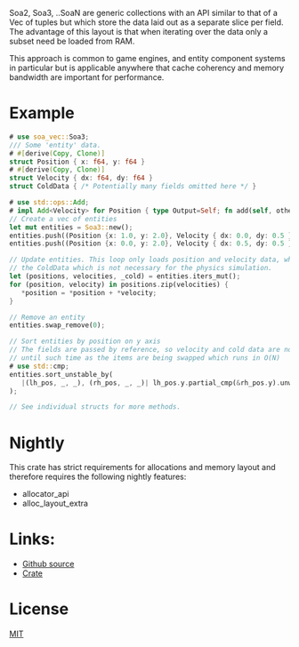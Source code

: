 
 Soa2, Soa3, ..SoaN are generic collections with an API similar to that of a Vec of tuples but which store
 the data laid out as a separate slice per field. The advantage of this layout is that when
 iterating over the data only a subset need be loaded from RAM.

 This approach is common to game engines, and entity component systems in particular but is
 applicable anywhere that cache coherency and memory bandwidth are important for performance.


 # Example
 ```rust
 # use soa_vec::Soa3;
 /// Some 'entity' data.
 # #[derive(Copy, Clone)]
 struct Position { x: f64, y: f64 }
 # #[derive(Copy, Clone)]
 struct Velocity { dx: f64, dy: f64 }
 struct ColdData { /* Potentially many fields omitted here */ }

 # use std::ops::Add;
 # impl Add<Velocity> for Position { type Output=Self; fn add(self, other: Velocity) -> Self { Self { x: self.x + other.dx, y: self.y + other.dy } } }
 // Create a vec of entities
 let mut entities = Soa3::new();
 entities.push((Position {x: 1.0, y: 2.0}, Velocity { dx: 0.0, dy: 0.5 }, ColdData {}));
 entities.push((Position {x: 0.0, y: 2.0}, Velocity { dx: 0.5, dy: 0.5 }, ColdData {}));

 // Update entities. This loop only loads position and velocity data, while skipping over
 // the ColdData which is not necessary for the physics simulation.
 let (positions, velocities, _cold) = entities.iters_mut();
 for (position, velocity) in positions.zip(velocities) {
 	*position = *position + *velocity;
 }

 // Remove an entity
 entities.swap_remove(0);

 // Sort entities by position on y axis
 // The fields are passed by reference, so velocity and cold data are not loaded
 // until such time as the items are being swapped which runs in O(N)
 # use std::cmp;
 entities.sort_unstable_by(
 	|(lh_pos, _, _), (rh_pos, _, _)| lh_pos.y.partial_cmp(&rh_pos.y).unwrap()
 );

 // See individual structs for more methods.

 ```


 # Nightly
 This crate has strict requirements for allocations and memory layout and therefore requires the following nightly features:
 * allocator_api
 * alloc_layout_extra

 # Links:
 * [Github source](https://github.com/That3Percent/soa-vec)
 * [Crate](https://crates.io/crates/soa-vec)

 # License
 [MIT](https://github.com/That3Percent/soa-vec/blob/master/LICENSE)
